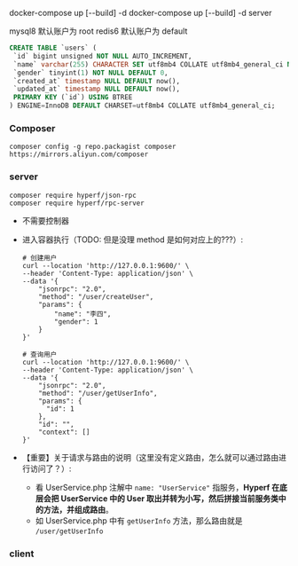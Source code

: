 docker-compose up [--build] -d
docker-compose up [--build] -d server

mysql8 默认账户为 root
redis6 默认账户为 default


```sql
CREATE TABLE `users` (
 `id` bigint unsigned NOT NULL AUTO_INCREMENT,
 `name` varchar(255) CHARACTER SET utf8mb4 COLLATE utf8mb4_general_ci NOT NULL,
 `gender` tinyint(1) NOT NULL DEFAULT 0,
 `created_at` timestamp NULL DEFAULT now(),
 `updated_at` timestamp NULL DEFAULT now(),
 PRIMARY KEY (`id`) USING BTREE
) ENGINE=InnoDB DEFAULT CHARSET=utf8mb4 COLLATE utf8mb4_general_ci;
```


### Composer
`composer config -g repo.packagist composer https://mirrors.aliyun.com/composer`


### server
```shell
composer require hyperf/json-rpc
composer require hyperf/rpc-server
```

* 不需要控制器

* 进入容器执行（TODO: 但是没理 method 是如何对应上的???）:
    ```shell
    # 创建用户
    curl --location 'http://127.0.0.1:9600/' \
    --header 'Content-Type: application/json' \
    --data '{
        "jsonrpc": "2.0",
        "method": "/user/createUser",
        "params": {
            "name": "李四",
            "gender": 1
        }
    }'

    # 查询用户 
    curl --location 'http://127.0.0.1:9600/' \
    --header 'Content-Type: application/json' \
    --data '{
        "jsonrpc": "2.0",
        "method": "/user/getUserInfo",
        "params": {
          "id": 1
        },
        "id": "",
        "context": []
    }'
    ```

* 【重要】关于请求与路由的说明（这里没有定义路由，怎么就可以通过路由进行访问了？）:
  * 看 UserService.php 注解中 `name: "UserService"` 指服务，**Hyperf 在底层会把 UserService 中的 User 取出并转为小写，然后拼接当前服务类中的方法，并组成路由**。
  * 如 UserService.php 中有 `getUserInfo` 方法，那么路由就是 `/user/getUserInfo`


### client
